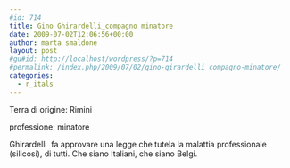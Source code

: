 ```yaml
---
#id: 714
title: Gino Ghirardelli_compagno minatore
date: 2009-07-02T12:06:56+00:00
author: marta smaldone
layout: post
#gu#id: http://localhost/wordpress/?p=714
#permalink: /index.php/2009/07/02/gino-girardelli_compagno-minatore/
categories:
  - r_itals
---
```

Terra di origine: Rimini

professione: minatore

Ghirardelli  fa approvare una legge che tutela la malattia professionale (silicosi), di tutti. Che siano Italiani, che siano Belgi.